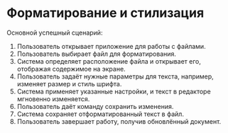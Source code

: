 # Форматирование и стилизация

Основной успешный сценарий:

1. Пользователь открывает приложение для работы с файлами.
2. Пользователь выбирает файл для форматирования.
3. Система определяет расположение файла и открывает его, отображая содержимое на экране.
4. Пользователь задаёт нужные параметры для текста, например, изменяет размер и стиль шрифта.
5. Система применяет указанные настройки, и текст в редакторе мгновенно изменяется.
6. Пользователь даёт команду сохранить изменения.
7. Система сохраняет отформатированный текст в файл.
8. Пользователь завершает работу, получив обновлённый документ.